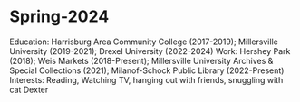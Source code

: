 # Spring-2024
Education: Harrisburg Area Community College (2017-2019); Millersville University (2019-2021); Drexel University (2022-2024) 
Work: Hershey Park (2018); Weis Markets (2018-Present); Millersville University Archives & Special Collections (2021); Milanof-Schock Public Library (2022-Present) 
Interests: Reading, Watching TV, hanging out with friends, snuggling with cat Dexter
